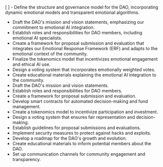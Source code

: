 [ ] - Define the structure and governance model for the DAO, incorporating dynamic emotional models and transparent emotional algorithms.
- Draft the DAO's mission and vision statements, emphasizing our commitment to emotional AI integration.
- Establish roles and responsibilities for DAO members, including emotional AI specialists.
- Create a framework for proposal submission and evaluation that integrates our Emotional Response Framework (ERF) and adapts to the emotional context of the community.
- Finalize the tokenomics model that incentivizes emotional engagement and ethical AI use.
- Design a voting system that incorporates emotionally weighted votes.
- Create educational materials explaining the emotional AI integration to the community.
- Draft the DAO's mission and vision statements.
- Establish roles and responsibilities for DAO members.
- Create a framework for proposal submission and evaluation.
- Develop smart contracts for automated decision-making and fund management.
- Create a tokenomics model to incentivize participation and investment.
- Design a voting system that ensures fair representation and decision-making.
- Establish guidelines for proposal submissions and evaluations.
- Implement security measures to protect against hacks and exploits.
- Develop a roadmap for the DAO's growth and evolution.
- Create educational materials to inform potential members about the DAO.
- Set up communication channels for community engagement and transparency.